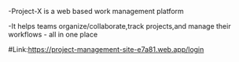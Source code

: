 -Project-X is a web based work management platform

-It helps teams organize/collaborate,track projects,and manage their workflows - all in one place

#Link:https://project-management-site-e7a81.web.app/login

